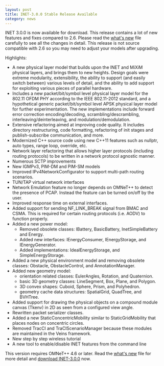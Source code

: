 ```yaml
---
layout: post
title: INET-3.0.0 Stable Release Available
category: news
---
```


INET 3.0.0 is now available for download. This release contains a lot of 
new features and fixes compared to 2.6. 
Please read the [what's new](https://github.com/inet-framework/inet/blob/v3.0.0/WHATSNEW)
file carefully to see all the changes in detail. This release is not source compatible 
with 2.6 so you may need to adjust your models after upgrading.

Highlights:

*  A new physical layer model that builds upon the INET and MiXiM physical
   layers, and brings them to new heights. Design goals were extreme
   modularity, extensibility, the ability to support (and easily switch
   between) various levels of detail, and the ability to add support for
   exploiting various pieces of parallel hardware.
*  Includes a new packet/bit/symbol level physical layer model for the 802.11
   OFDM PHY according to the IEEE 802.11-2012 standard, and a hypothetical
   generic packet/bit/symbol level APSK physical layer model for further
   experimentation. The new implementations include forward error correction
   encoding/decoding, scrambling/descrambling, interleaving/deinterleaving, and
   modulation/demodulation.
*  Extensive refactoring aimed at improving code quality. It includes
   directory restructuring, code formatting, refactoring of init stages and
   publish-subscribe communication, and more.
*  Modernized C++ source code using new C++11 features such as nullptr, auto
   types, range loop, override, etc.
*  Network layer refactoring that allows higher layer protocols (including
   routing protocols) to be written in a network protocol agnostic manner.
*  Numerous SCTP improvements
*  New IGMPv3, PIM-DM and PIM-SM models
*  Improved IPv4NetworkConfigurator to support multi-path routing scenarios.
*  TUN/TAP virtual network interfaces
*  Network Emulation feature no longer depends on OMNeT++ to detect the presence
   of PCAP. Instead the feature can be turned on/off by the user.
*  Improved response time on external interfaces.
*  Added support for sending NF_LINK_BREAK signal from BMAC and CSMA. This is 
   required for certain routing protocols (i.e. AODV) to function properly.
*  Added a new power model:
   - Removed obsolete classes: IBattery, BasicBattery, InetSimpleBattery and Energy.
   - Added new interfaces: IEnergyConsumer, IEnergyStorage, and IEnergyGenerator.
   - Added implementations: IdealEnergyStorage, and SimpleEnergyStorage.
*  Added a new physical environment model and removing obsolete classes: 
   Obstacle, ObstacleControl, and AnnotationManager.
*  Added new geometry model: 
   - orientation related classes: EulerAngles, Rotation, and Quaternion.
   - basic 3D geometry classes: LineSegment, Box, Plane, and Polygon.
   - 3D convex shapes: Cuboid, Sphere, Prism, and Polyhedron.
   - geometry cache data structures: SpatialGrid, QuadTree, and BVHTree.
*  Added support for drawing the physical objects on a compound module canvas
   (Tkenv) in 2D as seen from a configured view angle.
*  Rewritten packet serializer classes.
*  Added a new StaticConcentricMobility similar to StaticGridMobility that places
   nodes on concentric circles.
*  Removed TracCI and TraCIScenarioManager because these modules are maintained
   in the Veins framework.
*  New step by step wireless tutorial
*  A new tool to enable/disable INET features from the command line

This version requires OMNeT++ 4.6 or later. Read the
[what's new](https://github.com/inet-framework/inet/blob/v3.0.0/WHATSNEW) file for more detail and
[download INET-3.0.0](https://github.com/inet-framework/inet/releases/download/v3.0.0/inet-3.0.0-src.tgz)
now.
